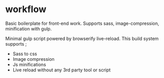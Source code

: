 # workflow
Basic boilerplate for front-end work. Supports sass, image-compression, minification with gulp. 

Minimal gulp script powered by browserify live-reload. This build system supports ;
- Sass to css
- Image compression
- Js minifications
- Live reload without any 3rd party tool or script


